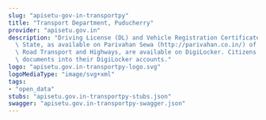 ```yaml
---
slug: "apisetu-gov-in-transportpy"
title: "Transport Department, Puducherry"
provider: "apisetu.gov.in"
description: "Driving License (DL) and Vehicle Registration Certificate (RC) of the\
  \ State, as available on Parivahan Sewa (http://parivahan.co.in/) of Ministry of\
  \ Road Transport and Highways, are available on DigiLocker. Citizens can pull these\
  \ documents into their DigiLocker accounts."
logo: "apisetu.gov.in-transportpy-logo.svg"
logoMediaType: "image/svg+xml"
tags:
- "open_data"
stubs: "apisetu.gov.in-transportpy-stubs.json"
swagger: "apisetu.gov.in-transportpy-swagger.json"
---
```

